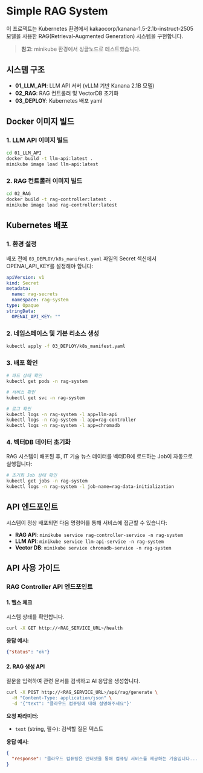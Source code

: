 # Simple RAG System

이 프로젝트는 Kubernetes 환경에서 kakaocorp/kanana-1.5-2.1b-instruct-2505 모델을 사용한 RAG(Retrieval-Augmented Generation) 시스템을 구현합니다.

> **참고**: minikube 환경에서 싱글노드로 테스트했습니다.

## 시스템 구조

- **01_LLM_API**: LLM API 서버 (vLLM 기반 Kanana 2.1B 모델)
- **02_RAG**: RAG 컨트롤러 및 VectorDB 초기화
- **03_DEPLOY**: Kubernetes 배포 yaml

## Docker 이미지 빌드

### 1. LLM API 이미지 빌드

```bash
cd 01_LLM_API
docker build -t llm-api:latest .
minikube image load llm-api:latest
```

### 2. RAG 컨트롤러 이미지 빌드

```bash
cd 02_RAG
docker build -t rag-controller:latest .
minikube image load rag-controller:latest
```

## Kubernetes 배포

### 1. 환경 설정

배포 전에 `03_DEPLOY/k8s_manifest.yaml` 파일의 Secret 섹션에서 OPENAI_API_KEY를 설정해야 합니다:

```yaml
apiVersion: v1
kind: Secret
metadata:
  name: rag-secrets
  namespace: rag-system
type: Opaque
stringData:
  OPENAI_API_KEY: ""
```

### 2. 네임스페이스 및 기본 리소스 생성

```bash
kubectl apply -f 03_DEPLOY/k8s_manifest.yaml
```

### 3. 배포 확인

```bash
# 파드 상태 확인
kubectl get pods -n rag-system

# 서비스 확인
kubectl get svc -n rag-system

# 로그 확인
kubectl logs -n rag-system -l app=llm-api
kubectl logs -n rag-system -l app=rag-controller
kubectl logs -n rag-system -l app=chromadb
```

### 4. 벡터DB 데이터 초기화

RAG 시스템이 배포된 후, IT 기술 뉴스 데이터를 벡터DB에 로드하는 Job이 자동으로 실행됩니다:

```bash
# 초기화 Job 상태 확인
kubectl get jobs -n rag-system
kubectl logs -n rag-system -l job-name=rag-data-initialization
```

## API 엔드포인트

시스템이 정상 배포되면 다음 명령어를 통해 서비스에 접근할 수 있습니다:

- **RAG API**: `minikube service rag-controller-service -n rag-system`
- **LLM API**: `minikube service llm-api-service -n rag-system`
- **Vector DB**: `minikube service chromadb-service -n rag-system`

## API 사용 가이드

### RAG Controller API 엔드포인트

#### 1. 헬스 체크

시스템 상태를 확인합니다.

```bash
curl -X GET http://<RAG_SERVICE_URL>/health
```

**응답 예시:**

```json
{"status": "ok"}
```

#### 2. RAG 생성 API

질문을 입력하여 관련 문서를 검색하고 AI 응답을 생성합니다.

```bash
curl -X POST http://<RAG_SERVICE_URL>/api/rag/generate \
  -H "Content-Type: application/json" \
  -d '{"text": "클라우드 컴퓨팅에 대해 설명해주세요"}'
```

**요청 파라미터:**
- `text` (string, 필수): 검색할 질문 텍스트

**응답 예시:**

```json
{
  "response": "클라우드 컴퓨팅은 인터넷을 통해 컴퓨팅 서비스를 제공하는 기술입니다..."
}
```